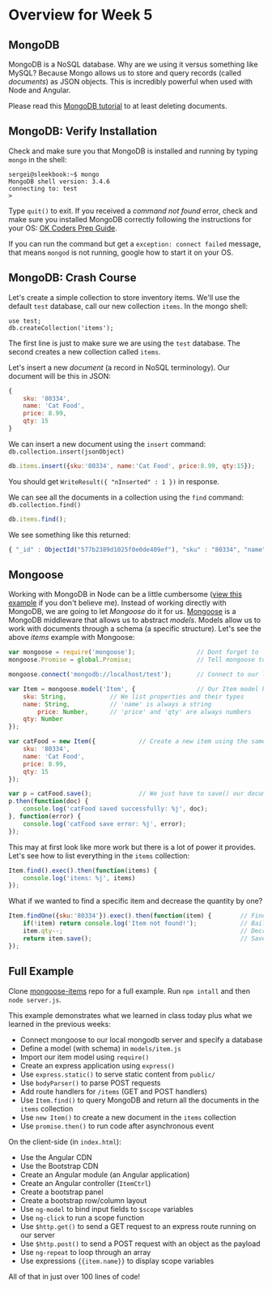 Overview for Week 5
===================

MongoDB
-------
MongoDB is a NoSQL database.  Why are we using it versus something like MySQL?  Because Mongo allows us to store and query records (called *documents*) as JSON objects.  This is incredibly powerful when used with Node and Angular.

Please read this [MongoDB tutorial](http://www.tutorialspoint.com/mongodb/index.htm)
to at least deleting documents.


MongoDB: Verify Installation
----------------------------
Check and make sure you that MongoDB is installed and running by typing `mongo` in the shell:
```shell
sergei@sleekbook:~$ mongo
MongoDB shell version: 3.4.6
connecting to: test
>
```
Type `quit()` to exit.  If you received a *command not found* error, check and make sure you installed MongoDB correctly following the instructions for your OS: [OK Coders Prep Guide](https://github.com/sergei202/okcoders-backend-2017/tree/master/week1-prep).

If you can run the command but get a `exception: connect failed` message, that means `mongod` is not running, google how to start it on your OS.


MongoDB: Crash Course
---------------------
Let's create a simple collection to store inventory items.  We'll use the default `test` database, call our new collection `items`.  In the mongo shell:
```shell
use test;
db.createCollection('items');
```
The first line is just to make sure we are using the `test` database.  The second creates a new collection called `items`.

Let's insert a new *document* (a record in NoSQL terminology).  Our document will be this in JSON:
```js
{
	sku: '80334',
	name: 'Cat Food',
	price: 8.99,
	qty: 15
}
```

We can insert a new document using the `insert` command: `db.collection.insert(jsonObject)`
```js
db.items.insert({sku:'80334', name:'Cat Food', price:8.99, qty:15});
```
You should get `WriteResult({ "nInserted" : 1 })` in response.

We can see all the documents in a collection using the `find` command: `db.collection.find()`
```js
db.items.find();
```
We see something like this returned:
```js
{ "_id" : ObjectId("577b2389d1025f0e0de409ef"), "sku" : "80334", "name" : "Cat Food", "price" : 8.99, "qty" : 15 }
```

Mongoose
----------
Working with MongoDB in Node can be a little cumbersome ([view this example](https://github.com/mongodb/node-mongodb-native) if you don't believe me).  Instead of working directly with MongoDB, we are going to let *Mongoose* do it for us.  [Mongoose](http://mongoosejs.com) is a MongoDB middleware that allows us to abstract *models*.  Models allow us to work with documents through a schema (a specific structure).  Let's see the above *items* example with Mongoose:

```js
var mongoose = require('mongoose');					// Dont forget to 'npm install mongoose'
mongoose.Promise = global.Promise;					// Tell mongoose to our ES6 promises

mongoose.connect('mongodb://localhost/test');		// Connect to our local MongoDB instance and use the 'test' database

var Item = mongoose.model('Item', {					// Our Item model has this schema:
	sku: String,			// We list properties and their types
	name: String,			// 'name' is always a string
		price: Number,		// 'price' and 'qty' are always numbers
	qty: Number
});

var catFood = new Item({			// Create a new item using the same properties that we used before
	sku: '80334',
	name: 'Cat Food',
	price: 8.99,
	qty: 15
});

var p = catFood.save();				// We just have to save() our document to save it into MongoDB.
p.then(function(doc) {
	console.log('catFood saved successfully: %j', doc);
}, function(error) {
	console.log('catFood save error: %j', error);
});
```
This may at first look like more work but there is a lot of power it provides.  Let's see how to list everything in the `items` collection:

```js
Item.find().exec().then(function(items) {
	console.log('items: %j', items)
});
```

What if we wanted to find a specific item and decrease the quantity by one?
```js
Item.findOne({sku:'80334'}).exec().then(function(item) {		// Find one item that has a sku of '80334'
	if(!item) return console.log('Item not found!');			// Bail out if the item isn't found`
	item.qty--;													// Decrease the qty by one
	return item.save();											// Save the item changes and return a Promise (document.save() always returns a Promise)
});
```

Full Example
------------
Clone [mongoose-items](https://github.com/sergei202/mongoose-items) repo for a full example.  Run `npm intall` and then `node server.js`.

This example demonstrates what we learned in class today plus what we learned in the previous weeks:

- Connect mongoose to our local mongodb server and specify a database
- Define a model (with schema) in `models/item.js`
- Import our item model using `require()`
- Create an express application using `express()`
- Use `express.static()` to serve static content from `public/`
- Use `bodyParser()` to parse POST requests
- Add route handlers for `/items` (GET and POST handlers)
- Use `Item.find()` to query MongoDB and return all the documents in the `items` collection
- Use `new Item()` to create a new document in the `items` collection
- Use `promise.then()` to run code after asynchronous event

On the client-side (in `index.html`):
- Use the Angular CDN
- Use the Bootstrap CDN
- Create an Angular module (an Angular application)
- Create an Angular controller (`ItemCtrl`)
- Create a bootstrap panel
- Create a bootstrap row/column layout
- Use `ng-model` to bind input fields to `$scope` variables
- Use `ng-click` to run a scope function
- Use `$http.get()` to send a GET request to an express route running on our server
- Use `$http.post()` to send a POST request with an object as the payload
- Use `ng-repeat` to loop through an array
- Use expressions `{{item.name}}` to display scope variables

All of that in just over 100 lines of code!
